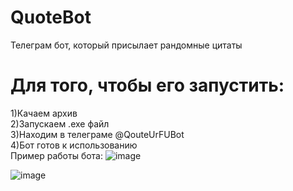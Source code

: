 # QuoteBot
Телеграм бот, который присылает рандомные цитаты

# Для того, чтобы его запустить:
1)Качаем архив\
2)Запускаем .exe файл\
3)Находим в телеграме @QouteUrFUBot\
4)Бот готов к использованию\
Пример работы бота:
![image](https://github.com/user-attachments/assets/a344bf63-6640-4b01-a720-cb71c79a9107)


![image](https://github.com/user-attachments/assets/2b1f354a-b4c5-47d8-b4ba-29a88cc5cba3)
